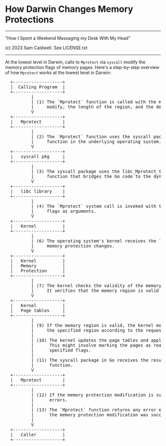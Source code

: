 How Darwin Changes Memory Protections
=====================================
---------------------------------------------------------
"How I Spent a Weekend Massaging my Desk With My Head"

(c) 2023 Sam Caldwell.  See LICENSE.txt

---------------------------------------------------------

At the lowest level in Darwin, calls to ``Mprotect`` via `syscall` modify the memory protection flags of memory pages. 
Here's a step-by-step overview of how `Mprotect` works at the lowest level in Darwin:

<pre>
  +-------------------+
  |  Calling Program  |
  +-------------------+
          |
          | (1) The `Mprotect` function is called with the memory address of the memory region to 
          |     modify, the length of the region, and the desired memory protection flags.
          V
  +-------------------+
  |   Mprotect        |
  +-------------------+
          |
          | (2) The `Mprotect` function uses the syscall package to make a system call to the `Mprotect` 
          |     function in the underlying operating system.
          V
  +-------------------+
  |   syscall pkg     |
  +-------------------+
          |
          | (3) The syscall package uses the libc_Mprotect_trampoline function, which is a trampoline 
          |     function that bridges the Go code to the dynamic symbol Mprotect in the libc library.
          V
  +-------------------+
  |   libc library    |
  +-------------------+
          |
          | (4) The `Mprotect` system call is invoked with the memory address, length, and protection 
          |     flags as arguments.
          V
  +-------------------+
  |   Kernel          |
  +-------------------+
          |
          | (6) The operating system's kernel receives the `Mprotect` system call and performs the requested 
          |     memory protection changes.
          V
  +-------------------+
  |   Kernel          |
  |   Memory          |
  |   Protection      |
  +-------------------+
          |
          | (7) The kernel checks the validity of the memory region specified by the memory address and length. 
          |     It verifies that the memory region is valid and accessible by the calling process.
          V
  +-------------------+
  |   Kernel          |
  |   Page tables     |
  +-------------------+
          |
          | (9) If the memory region is valid, the kernel modifies the protection flags of the memory pages within 
          |     the specified region according to the requested protection flags.
          | 
          | (10) The kernel updates the page tables and applies the new protection flags to the memory pages. 
          |      This might involve marking the pages as read-only, read-write, or executable based on the 
          |      specified flags.
          | 
          | (11) The syscall package in Go receives the result of the system call and returns it to the `Mprotect` 
          |      function.
          V
  +-------------------+
  |   Mprotect        |
  +-------------------+
          |
          | (12) If the memory protection modification is successful, the `Mprotect` system call returns without 
          |      errors.
          |
          | (13) The `Mprotect` function returns any error encountered during the system call, indicating whether 
          |      the memory protection modification was successful or not.
          |
          V
  +-------------------+
  |   Caller          |
  +-------------------+

</pre>
